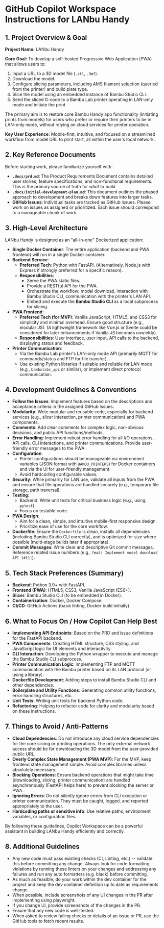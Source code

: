 # GitHub Copilot Workspace Instructions for LANbu Handy

## 1. Project Overview & Goal

**Project Name:** LANbu Handy

**Core Goal:** To develop a self-hosted Progressive Web Application (PWA) that allows users to:

1.  Input a URL to a 3D model file (`.stl`, `.3mf`).
2.  Download the model.
3.  Configure slicing parameters, including AMS filament selection (queried from the printer) and build plate type.
4.  Slice the model using an embedded instance of Bambu Studio CLI.
5.  Send the sliced G-code to a Bambu Lab printer operating in LAN-only mode and initiate the print.

The primary aim is to restore core Bambu Handy app functionality (initiating prints from models) for users who prefer or require their printers to be in LAN-only mode, without relying on cloud services for printer operation.

**Key User Experience:** Mobile-first, intuitive, and focused on a streamlined workflow from model URL to print start, all within the user's local network.

## 2. Key Reference Documents

Before starting work, please familiarize yourself with:

- **`.docs/prd.md`**: The Product Requirements Document contains detailed user stories, feature specifications, and non-functional requirements. This is the primary source of truth for _what_ to build.
- **`.docs/initial-development-plan.md`**: This document outlines the phased approach to development and breaks down features into larger tasks.
- **GitHub Issues**: Individual tasks are tracked as GitHub Issues. Please work on issues as assigned or prioritized. Each issue should correspond to a manageable chunk of work.

## 3. High-Level Architecture

LANbu Handy is designed as an "all-in-one" Dockerized application:

- **Single Docker Container**: The entire application (backend and PWA frontend) will run in a single Docker container.
- **Backend Service**:
  - **Preferred Tech**: Python with FastAPI. (Alternatively, Node.js with Express if strongly preferred for a specific reason).
  - **Responsibilities**:
    - Serve the PWA static files.
    - Provide a RESTful API for the PWA.
    - Orchestrate the workflow: model download, interaction with Bambu Studio CLI, communication with the printer's LAN API.
    - Embed and execute the **Bambu Studio CLI** as a local subprocess for slicing.
- **PWA Frontend**:
  - **Preferred Tech (for MVP)**: Vanilla JavaScript, HTML5, and CSS3 for simplicity and minimal overhead. Ensure good structure (e.g., modular JS). (A lightweight framework like Vue.js or Svelte could be considered for later enhancements if Vanilla JS becomes unwieldy).
  - **Responsibilities**: User interface, user input, API calls to the backend, displaying status and feedback.
- **Printer Communication**:
  - Via the Bambu Lab printer's LAN-only mode API (primarily MQTT for commands/status and FTP for file transfer).
  - Use existing Python libraries if suitable and reliable for LAN mode (e.g., `bambulabs_api` or similar), or implement direct protocol communication.

## 4. Development Guidelines & Conventions

- **Follow the Issues**: Implement features based on the descriptions and acceptance criteria in the assigned GitHub Issues.
- **Modularity**: Write modular and reusable code, especially for backend services (e.g., slicer interaction, printer communication) and PWA components.
- **Comments**: Add clear comments for complex logic, non-obvious decisions, and public API functions/methods.
- **Error Handling**: Implement robust error handling for all I/O operations, API calls, CLI interactions, and printer communications. Provide user-friendly error messages to the PWA.
- **Configuration**:
  - Printer configurations should be manageable via environment variables (JSON format with `BAMBU_PRINTERS`) for Docker containers and via the UI for user-friendly management.
  - Avoid hardcoding configurable values.
- **Security**: While primarily for LAN use, validate all inputs from the PWA and ensure that file operations are handled securely (e.g., temporary file storage, path traversal).
- **Testing**:
  - Backend: Write unit tests for critical business logic (e.g., using `pytest`).
  - Focus on testable code.
- **PWA Design**:
  - Aim for a clean, simple, and intuitive mobile-first responsive design.
  - Prioritize ease of use for the core workflow.
- **Dockerfile**: Ensure the `Dockerfile` is clean, installs all dependencies (including Bambu Studio CLI correctly), and is optimized for size where possible (multi-stage builds later if appropriate).
- **Commit Messages**: Write clear and descriptive Git commit messages. Reference related issue numbers (e.g., `feat: Implement model download API (#11)`).

## 5. Tech Stack Preferences (Summary)

- **Backend**: Python 3.9+ with FastAPI.
- **Frontend (PWA)**: HTML5, CSS3, Vanilla JavaScript (ES6+).
- **Slicer**: Bambu Studio CLI (to be embedded in Docker).
- **Containerization**: Docker, Docker Compose.
- **CI/CD**: GitHub Actions (basic linting, Docker build initially).

## 6. What to Focus On / How Copilot Can Help Best

- **Implementing API Endpoints**: Based on the PRD and issue definitions for the FastAPI backend.
- **PWA Components**: Creating HTML structure, CSS styling, and JavaScript logic for UI elements and interactivity.
- **CLI Interaction**: Developing the Python wrapper to execute and manage the Bambu Studio CLI subprocess.
- **Printer Communication Logic**: Implementing FTP and MQTT communication with the Bambu printer based on its LAN protocol (or using a library).
- **Dockerfile Development**: Adding steps to install Bambu Studio CLI and other dependencies.
- **Boilerplate and Utility Functions**: Generating common utility functions, error handling structures, etc.
- **Unit Tests**: Writing unit tests for backend Python code.
- **Refactoring**: Helping to refactor code for clarity and modularity based on these instructions.

## 7. Things to Avoid / Anti-Patterns

- **Cloud Dependencies**: Do not introduce any cloud service dependencies for the core slicing or printing operations. The only external network access should be for downloading the 3D model from the user-provided public URL.
- **Overly Complex State Management (PWA MVP)**: For the MVP, keep frontend state management simple. Avoid complex libraries unless absolutely necessary.
- **Blocking Operations**: Ensure backend operations that might take time (downloading, slicing, printer communication) are handled asynchronously (FastAPI helps here) to prevent blocking the server or PWA.
- **Ignoring Errors**: Do not silently ignore errors from CLI execution or printer communication. They must be caught, logged, and reported appropriately to the user.
- **Hardcoding paths or sensitive info**: Use relative paths, environment variables, or configuration files.

By following these guidelines, Copilot Workspace can be a powerful assistant in building LANbu Handy efficiently and correctly.

## 8. Additional Guidelines

- Any new code must pass existing checks (CI, Linting, etc.) -- validate this before committing any change. Always look for code formatting violations by running these linters on your changes and addressing any failures and run any auto formatters (e.g. black) before committing.
- As much as feasible, do your work within the dev container for the project and keep the dev container definition up to date as requirements change.
- When possible, include screenshots of any UI changes in the PR after implementing using playwright.
- If you change UI, provide screenshots of the changes in the PR.
- Ensure that any new code is well-tested.
- When asked to review failing checks or details of an issue or PR, use the GitHub tools to fetch recent results.
